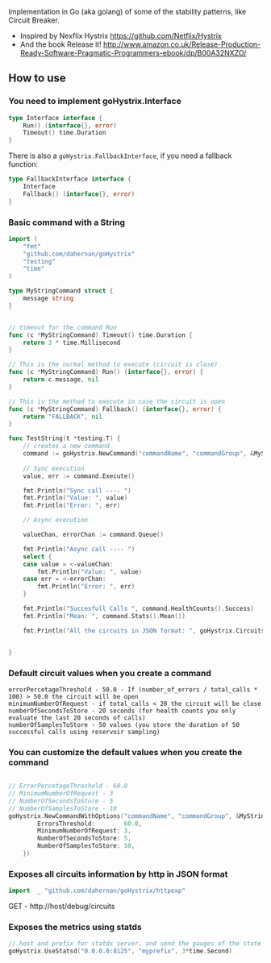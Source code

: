 Implementation in Go (aka golang) of some of the stability patterns, like Circuit Breaker.

* Inspired by Nexflix Hystrix https://github.com/Netflix/Hystrix
* And the book Release it! http://www.amazon.co.uk/Release-Production-Ready-Software-Pragmatic-Programmers-ebook/dp/B00A32NXZO/


How to use
----------

### You need to implement goHystrix.Interface

```go
type Interface interface {
	Run() (interface{}, error)
	Timeout() time.Duration
}
```

There is also a `goHystrix.FallbackInterface`, if you need a fallback function:

```go
type FallbackInterface interface {
	Interface
	Fallback() (interface{}, error)
}
```

### Basic command with a String
```go
import (
	"fmt"
	"github.com/dahernan/goHystrix"
	"testing"
	"time"
)

type MyStringCommand struct {
	message string
}


// timeout for the command Run
func (c *MyStringCommand) Timeout() time.Duration {
	return 3 * time.Millisecond
}

// This is the normal method to execute (circuit is close) 
func (c *MyStringCommand) Run() (interface{}, error) {
	return c.message, nil
}

// This is the method to execute in case the circuit is open
func (c *MyStringCommand) Fallback() (interface{}, error) {
	return "FALLBACK", nil
}

func TestString(t *testing.T) {
	// creates a new command
	command := goHystrix.NewCommand("commandName", "commandGroup", &MyStringCommand{"helloooooooo"})
	
	// Sync execution
	value, err := command.Execute()

	fmt.Println("Sync call ---- ")
	fmt.Println("Value: ", value)
	fmt.Println("Error: ", err)

	// Async execution

	valueChan, errorChan := command.Queue()

	fmt.Println("Async call ---- ")
	select {
	case value = <-valueChan:
		fmt.Println("Value: ", value)
	case err = <-errorChan:
		fmt.Println("Error: ", err)
	}

	fmt.Println("Succesfull Calls ", command.HealthCounts().Success)
	fmt.Println("Mean: ", command.Stats().Mean())

	fmt.Println("All the circuits in JSON format: ", goHystrix.Circuits().ToJSON())


}

```

### Default circuit values when you create a command
```
errorPercetageThreshold - 50.0 - If (number_of_errors / total_calls * 100) > 50.0 the circuit will be open
minimumNumberOfRequest - if total_calls < 20 the circuit will be close
numberOfSecondsToStore - 20 seconds (for health counts you only evaluate the last 20 seconds of calls)
numberOfSamplesToStore - 50 values (you store the duration of 50 successful calls using reservoir sampling)
```

### You can customize the default values when you create the command
```go

// ErrorPercetageThreshold - 60.0
// MinimumNumberOfRequest - 3
// NumberOfSecondsToStore - 5
// NumberOfSamplesToStore - 10
goHystrix.NewCommandWithOptions("commandName", "commandGroup", &MyStringCommand{"helloooooooo"}, goHystrix.CommandOptions{
		ErrorsThreshold:        60.0,
		MinimumNumberOfRequest: 3,
		NumberOfSecondsToStore: 5,
		NumberOfSamplesToStore: 10,
	})

```

### Exposes all circuits information by http in JSON format
```go
import	_ "github.com/dahernan/goHystrix/httpexp"
```
GET - http://host/debug/circuits  


### Exposes the metrics using statds

```go
// host and prefix for statds server, and send the gauges of the state of the circuits every 3 Seconds
goHystrix.UseStatsd("0.0.0.0:8125", "myprefix", 3*time.Second)
```




